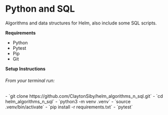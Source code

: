 # Python and SQL
Algorithms and data structures for Helm, also include some SQL scripts.

**Requirements**
- Python
- Pytest
- Pip
- Git

**Setup Instructions**

<h6>From your terminal run: </h6>
- `git clone https://github.com/ClaytonSiby/helm_algorithms_n_sql.git`
- `cd helm_algorithms_n_sql`
- `python3 -m venv .venv`
- `source .venv/bin/activate`
- `pip install -r requirements.txt`
- `pytest`

